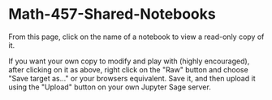 # Math-457-Shared-Notebooks

From this page, click on the name of a notebook to view a read-only copy of it.

If you want your own copy to modify and play with (highly encouraged), after clicking on it as above, right click on the "Raw" button and choose "Save target as..." or your browsers equivalent. Save it, and then upload it using the "Upload" button on your own Jupyter Sage server. 
